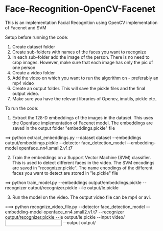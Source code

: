 # Face-Recognition-OpenCV-Facenet
This is an implementation Facial Recognition using OpenCV implementation of Facenet and SVM


Setup before running the code:
1. Create dataset folder
2. Create sub-folders with names of the faces you want to recognize
3. In each sub-folder add the image of the person. There is no need to crop images. However, make sure that each image has only the pic of one person
4. Create a video folder
5. Add the video on which you want to run the algorithm on - preferably an mp4 video
6. Create an output folder. This will save the pickle files and the final output video.
7. Make sure you have the relevant libraries of Opencv, imutils, pickle etc..



To run the code:
1. Extract the 128-D embeddings of the images in the dataset. This uses the Openface implementation of Facenet model. The embeddings are saved in the output folder "embeddings.pickle" file

==> python extract_embeddings.py --dataset dataset --embeddings output/embeddings.pickle --detector face_detection_model --embedding-model openface_nn4.small2.v1.t7

2. Train the embeddings on a Support Vector Machine (SVM) classifier. This is used to detect different faces in the video. The SVM encodings are saved in "recognizer.pickle". The name encodings of the different faces you want to detect are stored in "le.pickle" file

==> python train_model.py --embeddings output/embeddings.pickle --recognizer output/recognizer.pickle --le output/le.pickle

3. Run the model on the video. The output video file can be mp4 or avi. 

===> python recognize_video_file.py --detector face_detection_model --embedding-model openface_nn4.small2.v1.t7 --recognizer output/recognizer.pickle --le output/le.pickle --input video/<input video file> --output output/<outut video file>

